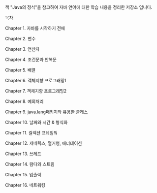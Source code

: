 책 "Java의 정석"을 참고하여 자바 언어에 대한 학습 내용을 정리한 저장소 입니다.

목차

Chapter 1. 자바를 시작하기 전에

Chapter 2. 변수

Chapter 3. 연산자

Chapter 4. 조건문과 반복문

Chapter 5. 배열

Chapter 6. 객체지향 프로그래밍1

Chapter 7. 객체지향 프로그래밍2

Chapter 8. 예외처리

Chapter 9. java.lang패키지와 유용한 클래스

Chapter 10. 날짜와 시간 & 형식화

Chapter 11. 컬렉션 프레임웍

Chapter 12. 제네릭스, 열거형, 애너테이션

Chapter 13. 쓰레드

Chapter 14. 람다와 스트림

Chapter 15. 입출력

Chapter 16. 네트워킹

